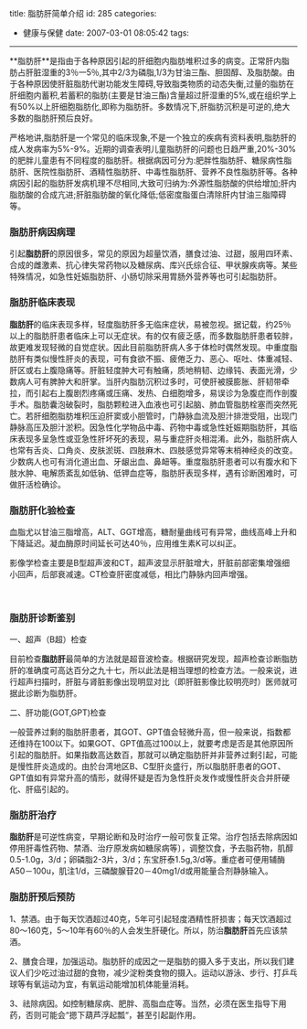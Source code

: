 title: 脂肪肝简单介绍
id: 285
categories:
  - 健康与保健
date: 2007-03-01 08:05:42
tags:
---

<div id="msgcns!9697D6160EFEBC17!966" class="bvMsg"><div>**脂肪肝**是指由于各种原因引起的肝细胞内脂肪堆积过多的病变。正常肝内脂肪占肝脏湿重的3％一5％,其中2/3为磷脂,1/3为甘油三酯、胆固醇、及脂肪酸。由于各种原因使肝脏脂肪代谢功能发生障碍,导致脂类物质的动态失衡,过量的脂肪在肝细胞内蓄积,若蓄积的脂肪(主要是甘油三酯)含量超过肝湿重的5%,或在组织学上有50%以上肝细胞脂肪化,即称为脂肪肝。多数情况下,肝脂肪沉积是可逆的,绝大多数的脂肪肝预后良好。

严格地讲,脂肪肝是一个常见的临床现象,不是一个独立的疾病有资料表明,脂肪肝的成人发病率为5%-9%。近期的调查表明儿童脂肪肝的问题也日趋严重,20%-30%的肥胖儿童患有不同程度的脂肪肝。根据病因可分为:肥胖性脂肪肝、糖尿病性脂肪肝、医院性脂肪肝、酒精性脂肪肝、中毒性脂肪肝、营养不良性脂肪肝等。各种病因引起的脂肪肝发病机理不尽相同,大致可归纳为:外源性脂肪酸的供给增加;肝内脂肪酸的合成亢进;肝脏脂肪酸的氧化降低;低密度脂蛋白清除肝内甘油三脂障碍等。 

### 脂肪肝病因病理
引起**脂肪肝**的原因很多，常见的原因为超量饮酒，膳食过油、过甜，服用四环素、合成的雌激素、抗心律失常药物以及糖尿病、库兴氏综合征、甲状腺疾病等。某些特殊情况，如急性妊娠脂肪肝、小肠切除采用胃肠外营养等也可引起脂肪肝。 

### 脂肪肝临床表现
**脂肪肝**的临床表现多样，轻度脂肪肝多无临床症状，易被忽视。据记载，约25％以上的脂肪肝患者临床上可以无症状。有的仅有疲乏感，而多数脂肪肝患者较胖，故更难发现轻微的自觉症状。因此目前脂肪肝病人多于体检时偶然发现。中重度脂肪肝有类似慢性肝炎的表现，可有食欲不振、疲倦乏力、恶心、呕吐、体重减轻、肝区或右上腹隐痛等。肝脏轻度肿大可有触痛，质地稍韧、边缘钝、表面光滑，少数病人可有脾肿大和肝掌。当肝内脂肪沉积过多时，可使肝被膜膨胀、肝韧带牵拉，而引起右上腹剧烈疼痛或压痛、发热、白细胞增多，易误诊为急腹症而作剖腹手术。脂肪囊泡破裂时，脂肪颗粒进入血液也可引起脑、肺血管脂肪栓塞而突然死亡。若肝细胞脂肪堆积压迫肝窦或小胆管时，门静脉血流及胆汁排泄受阻，出现门静脉高压及胆汁淤积。因急性化学物品中毒、药物中毒或急性妊娠期脂肪肝，其临床表现多呈急性或亚急性肝坏死的表现，易与重症肝炎相混淆。此外，脂肪肝病人也常有舌炎、口角炎、皮肤淤斑、四肢麻木、四肢感觉异常等末梢神经炎的改变。少数病人也可有消化道出血、牙龈出血、鼻衄等。重度脂肪肝患者可以有腹水和下肢水肿、电解质紊乱如低钠、低钾血症等，脂肪肝表现多样，遇有诊断困难时，可做肝活检确诊。 

### 脂肪肝化验检查
血脂尤以甘油三脂增高，ALT、GGT增高，糖耐量曲线可有异常，曲线高峰上升和下降延迟。凝血酶原时间延长可达40％，应用维生素K可以纠正。

影像学检查主要是B型超声波和CT，超声波显示肝脏增大，肝脏前部密集增强细小回声，后部衰减速。CT检查肝密度减低，相比门静脉内回声增强。</div>
<div> </div>
<div>

### 脂肪肝诊断鉴别
一、超声（B超）检查

目前检查**脂肪肝**最简单的方法就是超音波检查。根据研究发现，超声检查诊断脂肪肝的准确度可高达百分之九十七，所以此法是相当理想的检查方法。一般来说，进行超声扫描时，肝脏与肾脏影像出现明显对比（即肝脏影像比较明亮时）医师就可据此诊断为脂肪肝。

二、肝功能(GOT,GPT)检查

一般营养过剩的脂肪肝患者，其GOT、GPT值会轻微升高，但一般来说，指数都还维持在100以下。如果GOT、GPT值高过100以上，就要考虑是否是其他原因所引起的脂肪肝。如果指数高达数百，那就可以确定脂肪肝并非营养过剩引起，可能是慢性肝炎造成的。由於台湾地区B、C型肝炎盛行，所以脂肪肝患者的GOT、GPT值如有异常升高的情形，就得怀疑是否为急性肝炎发作或慢性肝炎合并肝硬化、肝癌引起的。 

### 脂肪肝治疗
**脂肪肝**是可逆性病变，早期论断和及时治疗一般可恢复正常。治疗包括去除病因如停用肝毒性药物、禁酒、治疗原发病如糖尿病等〕，调整饮食，予去脂药物，肌醇0.5-1.0g，3/d；卵磷脂2-3片，3/d；东宝肝泰1.5g,3/d等。重症者可便用辅酶A50－100u，肌注1/d，三磷酸腺苷20－40mg1/d或用能量合剂静脉输入。 

### 脂肪肝预后预防
1、禁酒。由于每天饮酒超过40克，5年可引起轻度酒精性肝损害；每天饮酒超过80～160克，5～10年有60％的人会发生肝硬化。所以，防治**脂肪肝**首先应该禁酒。

2、膳食合理，加强运动。脂肪肝的成因之一是脂肪的摄入多于支出，所以我们建议人们少吃过油过甜的食物，减少淀粉类食物的摄入。运动以游泳、步行、打乒乓球等有氧运动为宜，有氧运动能增加机体能量消耗。

3、祛除病因。如控制糖尿病、肥胖、高脂血症等。当然，必须在医生指导下用药，否则可能会“摁下葫芦浮起瓢“，甚至引起副作用。
</div></div>